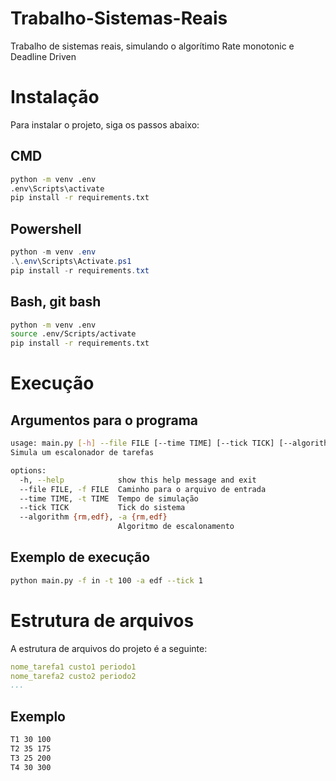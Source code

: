 # Trabalho-Sistemas-Reais
Trabalho de sistemas reais, simulando o algorítimo Rate monotonic e Deadline Driven

# Instalação
Para instalar o projeto, siga os passos abaixo:

## CMD
```cmd
python -m venv .env
.env\Scripts\activate
pip install -r requirements.txt
```

## Powershell
```powershell
python -m venv .env
.\.env\Scripts\Activate.ps1
pip install -r requirements.txt
```

## Bash, git bash
```bash
python -m venv .env
source .env/Scripts/activate
pip install -r requirements.txt
```

# Execução
## Argumentos para o programa
```bash
usage: main.py [-h] --file FILE [--time TIME] [--tick TICK] [--algorithm {rm,edf}]
Simula um escalonador de tarefas

options:
  -h, --help            show this help message and exit
  --file FILE, -f FILE  Caminho para o arquivo de entrada
  --time TIME, -t TIME  Tempo de simulação
  --tick TICK           Tick do sistema
  --algorithm {rm,edf}, -a {rm,edf}
                        Algoritmo de escalonamento
```

## Exemplo de execução
```bash
python main.py -f in -t 100 -a edf --tick 1
```

# Estrutura de arquivos
A estrutura de arquivos do projeto é a seguinte:

```yaml
nome_tarefa1 custo1 periodo1
nome_tarefa2 custo2 periodo2
...
```


## Exemplo
```bash
T1 30 100
T2 35 175
T3 25 200
T4 30 300
```
